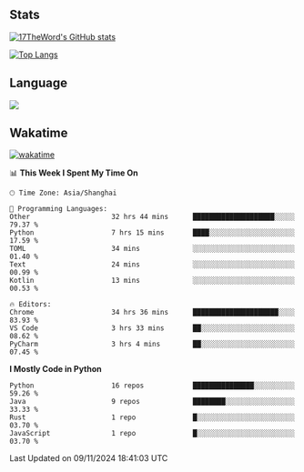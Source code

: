 ## Stats

[![17TheWord's GitHub stats](https://github-readme-stats.vercel.app/api?username=17TheWord&count_private=true&show_icons=true)](https://github.com/anuraghazra/github-readme-stats)

[![Top Langs](https://github-readme-stats.vercel.app/api/top-langs/?username=17TheWord&layout=compact&hide=html)](https://github.com/anuraghazra/github-readme-stats)

## Language

<img align="center" src="https://github-readme-stats-theword.vercel.app/api/wakatime?username=559772f0-9c03-4114-9e11-1b4b8b998e10&layout=compact&theme=dracula&hide_border=true">

## Wakatime

[![wakatime](https://wakatime.com/badge/user/559772f0-9c03-4114-9e11-1b4b8b998e10.svg)](https://wakatime.com/@559772f0-9c03-4114-9e11-1b4b8b998e10)

<!--START_SECTION:waka-->
📊 **This Week I Spent My Time On** 

```text
🕑︎ Time Zone: Asia/Shanghai

💬 Programming Languages: 
Other                    32 hrs 44 mins      ████████████████████░░░░░   79.37 % 
Python                   7 hrs 15 mins       ████░░░░░░░░░░░░░░░░░░░░░   17.59 % 
TOML                     34 mins             ░░░░░░░░░░░░░░░░░░░░░░░░░   01.40 % 
Text                     24 mins             ░░░░░░░░░░░░░░░░░░░░░░░░░   00.99 % 
Kotlin                   13 mins             ░░░░░░░░░░░░░░░░░░░░░░░░░   00.53 % 

🔥 Editors: 
Chrome                   34 hrs 36 mins      █████████████████████░░░░   83.93 % 
VS Code                  3 hrs 33 mins       ██░░░░░░░░░░░░░░░░░░░░░░░   08.62 % 
PyCharm                  3 hrs 4 mins        ██░░░░░░░░░░░░░░░░░░░░░░░   07.45 % 
```

**I Mostly Code in Python** 

```text
Python                   16 repos            ███████████████░░░░░░░░░░   59.26 % 
Java                     9 repos             ████████░░░░░░░░░░░░░░░░░   33.33 % 
Rust                     1 repo              █░░░░░░░░░░░░░░░░░░░░░░░░   03.70 % 
JavaScript               1 repo              █░░░░░░░░░░░░░░░░░░░░░░░░   03.70 % 
```




 Last Updated on 09/11/2024 18:41:03 UTC
<!--END_SECTION:waka-->
